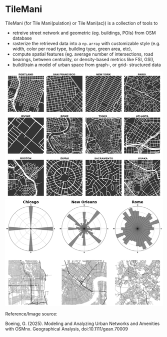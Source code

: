 # TileMani 

TileMani (for Tile Mani(pulation) or Tile Mani(ac)) is a collection of tools to
- retreive street network and geometric (eg. buildings, POIs) from OSM database
- rasterize the retrieved data into a `np.array` with customizable style (e.g.
width, color per road type, building type, green area, etc),
- compute spatial features (eg. average number of intersections, road bearings,
between centrality, or density-based metrics like FSI, GSI),
- build/train a model of urban space from graph-, or grid- structured data 

[<img src="media/geoff-boeing-square-mile-street-networks.jpg">](#)
[<img src="media/geoff-boeing-findings-street-orientations.png">](#)

Reference/Image source:

Boeing, G. (2025). Modeling and Analyzing Urban Networks and Amenities with OSMnx. Geographical Analysis, doi:10.1111/gean.70009
